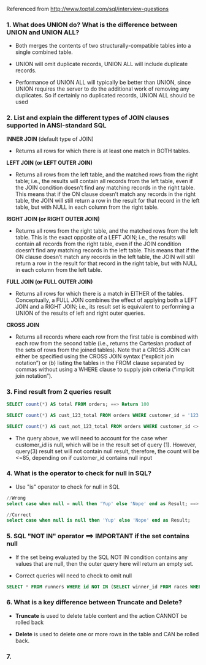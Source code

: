 Referenced from http://www.toptal.com/sql/interview-questions

### 1. What does UNION do? What is the difference between UNION and UNION ALL?

* Both merges the contents of two structurally-compatible tables into a single combined table.

* UNION will omit duplicate records, UNION ALL will include duplicate records.

* Performance of UNION ALL will typically be better than UNION, since UNION requires the server to do the additional work of removing any duplicates. So if certainly no duplicated records, UNION ALL should be used

### 2. List and explain the different types of JOIN clauses supported in ANSI-standard SQL

**INNER JOIN** (default type of JOIN)
* Returns all rows for which there is at least one match in BOTH tables.

**LEFT JOIN (or LEFT OUTER JOIN)**
* Returns all rows from the left table, and the matched rows from the right table; i.e., the results will contain all records from the left table, even if the JOIN condition doesn’t find any matching records in the right table. This means that if the ON clause doesn’t match any records in the right table, the JOIN will still return a row in the result for that record in the left table, but with NULL in each column from the right table.

**RIGHT JOIN (or RIGHT OUTER JOIN)**
* Returns all rows from the right table, and the matched rows from the left table. This is the exact opposite of a LEFT JOIN; i.e., the results will contain all records from the right table, even if the JOIN condition doesn’t find any matching records in the left table. This means that if the ON clause doesn’t match any records in the left table, the JOIN will still return a row in the result for that record in the right table, but with NULL in each column from the left table.

**FULL JOIN (or FULL OUTER JOIN)**
* Returns all rows for which there is a match in EITHER of the tables. Conceptually, a FULL JOIN combines the effect of applying both a LEFT JOIN and a RIGHT JOIN; i.e., its result set is equivalent to performing a UNION of the results of left and right outer queries.

**CROSS JOIN**
* Returns all records where each row from the first table is combined with each row from the second table (i.e., returns the Cartesian product of the sets of rows from the joined tables). Note that a CROSS JOIN can either be specified using the CROSS JOIN syntax (“explicit join notation”) or (b) listing the tables in the FROM clause separated by commas without using a WHERE clause to supply join criteria (“implicit join notation”).

### 3. Find result from 2 queries result

```sql
SELECT count(*) AS total FROM orders; ==> Return 100

SELECT count(*) AS cust_123_total FROM orders WHERE customer_id = '123'; ==> return 15

SELECT count(*) AS cust_not_123_total FROM orders WHERE customer_id <> '123' ==> return??

```
* The query above, we will need to account for the case wher customer_id is null, which will be in the result set of query (1). However, query(3) result set will not contain null result, therefore, the count will be <=85, depending on if customer_id contains null input

### 4. What is the operator to check for null in SQL?

* Use "is" operator to check for null in SQL

```sql
//Wrong
select case when null = null then 'Yup' else 'Nope' end as Result; ==> this will yield for 'Nope'

//Correct
select case when null is null then 'Yup' else 'Nope' end as Result;

```

### 5. SQL "NOT IN" operator ==> IMPORTANT if the set contains null

* If the set being evaluated by the SQL NOT IN condition contains any values that are null, then the outer query here will return an empty set.

* Correct queries will need to check to omit null
```sql
SELECT * FROM runners WHERE id NOT IN (SELECT winner_id FROM races WHERE winner_id IS NOT null)
```

### 6. What is a key difference between Truncate and Delete?

* **Truncate** is used to delete table content and the action CANNOT be rolled back

* **Delete** is used to delete one or more rows in the table and CAN be rolled back.

### 7.

